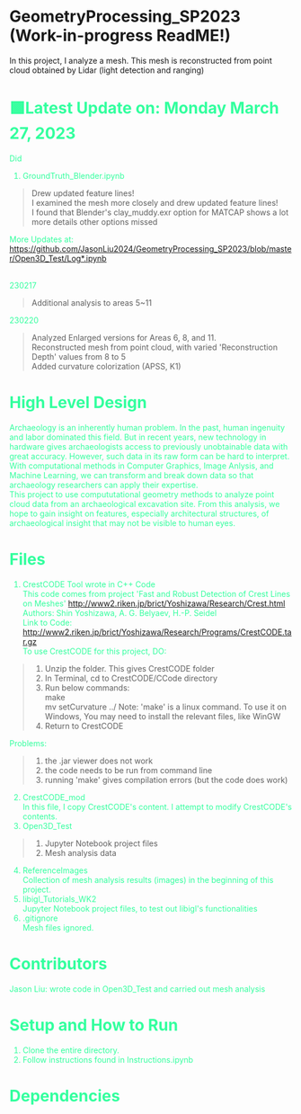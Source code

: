 # GeometryProcessing_SP2023 (Work-in-progress ReadME!)
In this project, I analyze a mesh. This mesh is reconstructed from point cloud obtained by Lidar (light detection and ranging)

<span style="color:#33FF9E">

# 🟩Latest Update on: Monday March 27, 2023
Did
1. GroundTruth_Blender.ipynb
>Drew updated feature lines!
><br>I examined the mesh more closely and drew updated feature lines!
><br>I found that Blender's clay_muddy.exr option for MATCAP shows a lot more details other options missed

More Updates at: https://github.com/JasonLiu2024/GeometryProcessing_SP2023/blob/master/Open3D_Test/Log*.ipynb

<br>230217
>Additional analysis to areas 5~11

230220
>Analyzed Enlarged versions for Areas 6, 8, and 11.
><br>Reconstructed mesh from point cloud, with varied 'Reconstruction Depth' values from 8 to 5
><br>Added curvature colorization (APSS, K1)

# High Level Design
Archaeology is an inherently human problem. In the past, human ingenuity and labor dominated this field. But in recent years, new technology in hardware gives archaeologists access to previously unobtainable data with great accuracy. However, such data in its raw form can be hard to interpret. With computational methods in Computer Graphics, Image Anlysis, and Machine Learning, we can transform and break down data so that archaeology researchers can apply their expertise. 
<br>This project to use compututational geometry methods to analyze point cloud data from an archaeological excavation site. From this analysis, we hope to gain insight on features, especially architectural structures, of archaeological insight that may not be visible to human eyes. 
# Files
1. CrestCODE
Tool wrote in C++ Code
<br>This code comes from project 'Fast and Robust Detection of Crest Lines on Meshes' http://www2.riken.jp/brict/Yoshizawa/Research/Crest.html
<br>Authors: Shin Yoshizawa, A. G. Belyaev, H.-P. Seidel
<br>Link to Code: http://www2.riken.jp/brict/Yoshizawa/Research/Programs/CrestCODE.tar.gz
<br>To use CrestCODE for this project, DO:
>1. Unzip the folder. This gives CrestCODE folder
>2. In Terminal, cd to CrestCODE/CCode directory
>3. Run below commands:
><br>make
><br>mv setCurvature ../
>Note: 'make' is a linux command. To use it on Windows, You may need to install the relevant files, like WinGW
>4. Return to CrestCODE

Problems:
>1. the .jar viewer does not work
>2. the code needs to be run from command line
>3. running 'make' gives compilation errors (but the code does work)
2. CrestCODE_mod
<br>In this file, I copy CrestCODE's content. I attempt to modify CrestCODE's contents.
3. Open3D_Test
>1. Jupyter Notebook project files
>2. Mesh analysis data
4. ReferenceImages
<br>Collection of mesh analysis results (images) in the beginning of this project.
5. libigl_Tutorials_WK2
<br>Jupyter Notebook project files, to test out libigl's functionalities
6. .gitignore
<br>Mesh files ignored. 
# Contributors
Jason Liu: wrote code in Open3D_Test and carried out mesh analysis
# Setup and How to Run
1. Clone the entire directory. 
2. Follow instructions found in Instructions.ipynb
# Dependencies

